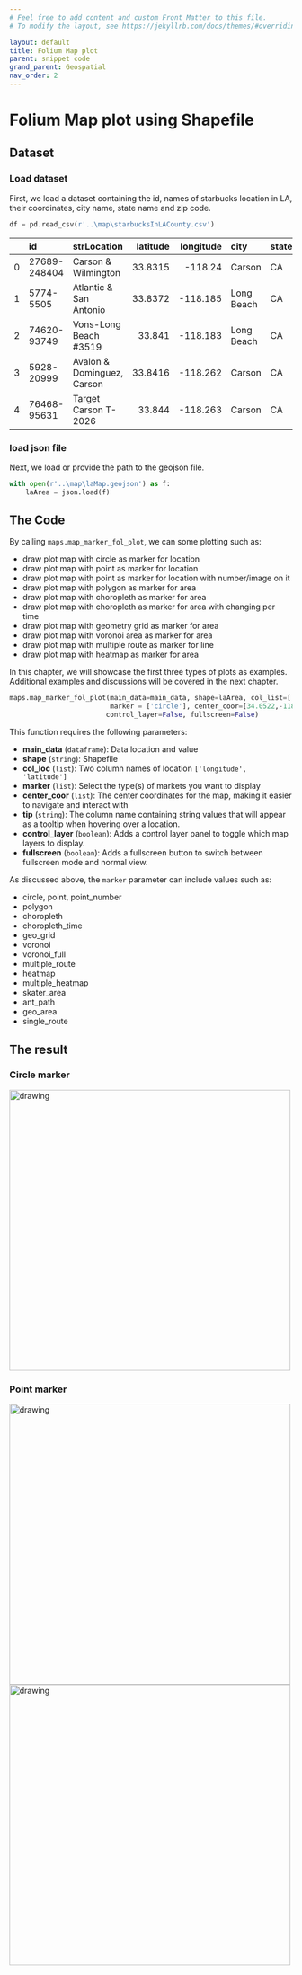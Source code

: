 ```yaml
---
# Feel free to add content and custom Front Matter to this file.
# To modify the layout, see https://jekyllrb.com/docs/themes/#overriding-theme-defaults

layout: default
title: Folium Map plot
parent: snippet code
grand_parent: Geospatial
nav_order: 2
---
```


#  Folium Map plot using Shapefile

## Dataset

### Load dataset
First, we load a dataset containing the id, names of starbucks location in LA, their coordinates, city name, state name and zip code.

```python
df = pd.read_csv(r'..\map\starbucksInLACounty.csv')
```

|    | id           | strLocation                |   latitude |   longitude | city       | state   |   zip |
|---:|:-------------|:---------------------------|-----------:|------------:|:-----------|:--------|------:|
|  0 | 27689-248404 | Carson & Wilmington        |    33.8315 |    -118.24  | Carson     | CA      | 90745 |
|  1 | 5774-5505    | Atlantic & San Antonio     |    33.8372 |    -118.185 | Long Beach | CA      | 90807 |
|  2 | 74620-93749  | Vons-Long Beach #3519      |    33.841  |    -118.183 | Long Beach | CA      | 90807 |
|  3 | 5928-20999   | Avalon & Dominguez, Carson |    33.8416 |    -118.262 | Carson     | CA      | 90746 |
|  4 | 76468-95631  | Target Carson T-2026       |    33.844  |    -118.263 | Carson     | CA      | 90746 |

### load json file
Next, we load or provide the path to the geojson file.

```python
with open(r'..\map\laMap.geojson') as f:
    laArea = json.load(f)
```

## The Code
By calling `maps.map_marker_fol_plot`, we can some plotting such as:
- draw plot map with circle as marker for location
- draw plot map with point as marker for location
- draw plot map with point as marker for location with number/image on it
- draw plot map with polygon as marker for area
- draw plot map with choropleth as marker for area
- draw plot map with choropleth as marker for area with changing per time
- draw plot map with geometry grid as marker for area
- draw plot map with voronoi area as marker for area
- draw plot map with multiple route as marker for line
- draw plot map with heatmap as marker for area

In this chapter, we will showcase the first three types of plots as examples. Additional examples and discussions will be covered in the next chapter.

```python
maps.map_marker_fol_plot(main_data=main_data, shape=laArea, col_list=['latitude','longitude'],
                         marker = ['circle'], center_coor=[34.0522,-118.2437], tip= ['strLocation'],
                        control_layer=False, fullscreen=False)
```

This function requires the following parameters:
- **main_data** (`dataframe`):       Data location and value  
- **shape** (`string`):              Shapefile    
- **col_loc** (`list`):              Two column names of location `['longitude', 'latitude']`  
- **marker** (`list`):               Select the type(s) of markets you want to display  
- **center_coor** (`list`):          The center coordinates for the map, making it easier to navigate and interact with  
- **tip** (`string`):                The column name containing string values that will appear as a tooltip when hovering over a location.
- **control_layer** (`boolean`):     Adds a control layer panel to toggle which map layers to display.
- **fullscreen** (`boolean`):        Adds a fullscreen button to switch between fullscreen mode and normal view.

As discussed above, the `marker` parameter can include values such as:
- circle, point, point_number 
- polygon
- choropleth
- choropleth_time
- geo_grid
- voronoi
- voronoi_full
- multiple_route
- heatmap
- multiple_heatmap
- skater_area
- ant_path
- geo_area
- single_route


## The result

### Circle marker
<img src="/assets/images/geospatial/snippet/folium_circle.png" alt="drawing" width="500"/>

### Point marker
<img src="/assets/images/geospatial/snippet/folium_point.png" alt="drawing" width="500"/>

<img src="/assets/images/geospatial/snippet/folium_point_marker.png" alt="drawing" width="500"/>

